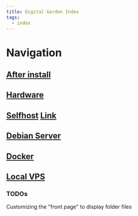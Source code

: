 ```yaml
---
title: Digital Garden Index
tags:
  - index
---
```


# Navigation

## [After install](./Debian/afterinstallDEBIAN.md)

## [Hardware](./Selfhost/hardware.md)

## [Selfhost](Selfhost/Selfhost.md) [Link](https://selfh.st/)

## [Debian Server](./Debian/server.md)

## [Docker](./Docker/Docker.md)

## [Local VPS](./Notes/VPS/localvps.md)

### TODOs
Customizing the "front page" to display folder files
